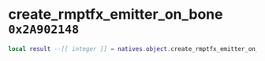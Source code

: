 # create_rmptfx_emitter_on_bone `0x2A902148`

```lua
local result --[[ integer ]] = natives.object.create_rmptfx_emitter_on_bone(_unk0 --[[ integer ]], _unk1 --[[ integer ]], _unk2 --[[ integer ]], _unk3 --[[ integer ]], _unk4 --[[ integer ]], _unk5 --[[ integer ]], _unk6 --[[ integer ]], _unk7 --[[ integer ]])
```